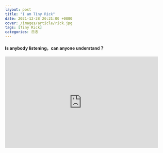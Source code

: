 ```yaml
---
layout: post
title: "I am Tiny Rick"
date: 2021-12-28 20:21:00 +0800
cover: /images/article/rick.jpg
tags: [Tiny Rick]
categories: 日志
---
```


#### Is anybody listening，can anyone understand？

<div style="position: relative; padding: 30% 45%;">
<iframe style="position: absolute; width: 100%; height: 100%; left: 0; top: 0;" src="https://player.bilibili.com/player.html?aid=889771805&bvid=BV1hP4y1W7cb&cid=387720584&page=1&as_wide=1&high_quality=1&danmaku=0" frameborder="no" scrolling="no"></iframe>
</div>